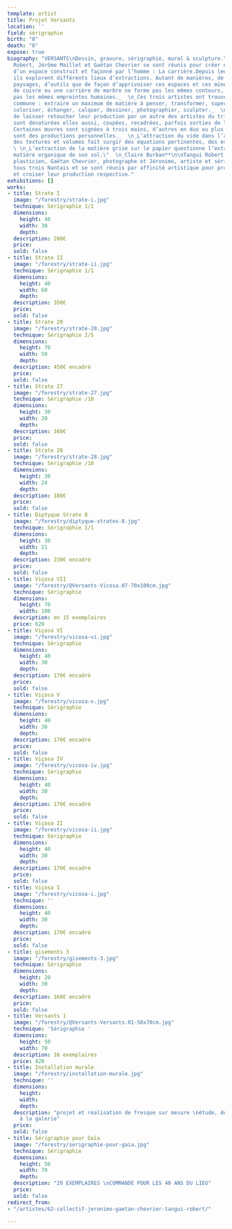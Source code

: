 ```yaml
---
template: artist
title: Projet Versants
location: ''
field: sérigraphie
birth: "0"
death: "0"
expose: true
biography: "VERSANTS\nDessin, gravure, sérigraphie, mural & sculpture.\n\n**_\" Tangui
  Robert, Jérôme Maillet et Gaëtan Chevrier se sont réunis pour créer ensemble autour
  d’un espace construit et façonné par l’homme : La carrière.Depuis leur rencontre,
  ils explorent différents lieux d’extractions. Autant de manières, de matières, de
  paysages, d’outils que de façon d’apprivoiser ces espaces et ces minéraux. Une carrière
  de cuivre ou une carrière de marbre ne forme pas les mêmes contours, n’additionne
  pas les mêmes empreintes humaines._  \n_Ces trois artistes ont trouvé une direction
  commune : extraire un maximum de matière à penser, transformer, superposer, graver,
  coloriser, échanger, calquer, dessiner, photographier, sculpter._  \n_En acceptant
  de laisser retoucher leur production par un autre des artistes du trio, les œuvres
  sont dénaturées elles aussi, coupées, recadrées, parfois sorties de leurs contextes.
  Certaines œuvres sont signées à trois mains, d’autres en duo ou plus traditionnellement
  sont des productions personnelles._  \n_L’attraction du vide dans l’accumulation
  des textures et volumes fait surgir des équations pertinentes, des espaces parallèles._
  \ \n_L’extraction de la matière grise sur le papier questionne l’extraction de la
  matière organique de son sol.\"  \n_Claire Burban**\n\nTangui Robert, architecte
  plasticien, Gaëtan Chevrier, photographe et Jéronimo, artiste et sérigraphe, sont
  tous trois Nantais et se sont réunis par affinité artistique pour produire ensemble
  et croiser leur production respective."
exhibitions: []
works:
- title: Strate I
  image: "/forestry/strate-i.jpg"
  technique: Sérigraphie 1/1
  dimensions:
    height: 40
    width: 30
    depth: 
  description: 280€
  price: 
  sold: false
- title: Strate II
  image: "/forestry/strate-ii.jpg"
  technique: Sérigraphie 1/1
  dimensions:
    height: 40
    width: 60
    depth: 
  description: 350€
  price: 
  sold: false
- title: Strate 20
  image: "/forestry/strate-20.jpg"
  technique: Sérigraphie 2/5
  dimensions:
    height: 70
    width: 50
    depth: 
  description: 450€ encadré
  price: 
  sold: false
- title: Strate 27
  image: "/forestry/strate-27.jpg"
  technique: Sérigraphie /10
  dimensions:
    height: 30
    width: 20
    depth: 
  description: 160€
  price: 
  sold: false
- title: Strate 28
  image: "/forestry/strate-28.jpg"
  technique: Sérigraphie /10
  dimensions:
    height: 30
    width: 24
    depth: 
  description: 180€
  price: 
  sold: false
- title: Diptyque Strate 8
  image: "/forestry/diptyque-strates-8.jpg"
  technique: Sérigraphie 1/1
  dimensions:
    height: 30
    width: 21
    depth: 
  description: 230€ encadré
  price: 
  sold: false
- title: Viçosa VII
  image: "/forestry/@Versants-Vicosa.07-70x100cm.jpg"
  technique: Sérigraphie
  dimensions:
    height: 70
    width: 100
  description: en 15 exemplaires
  price: 620
- title: Viçosa VI
  image: "/forestry/vicosa-vi.jpg"
  technique: Sérigraphie
  dimensions:
    height: 40
    width: 30
    depth: 
  description: 170€ encadré
  price: 
  sold: false
- title: Viçosa V
  image: "/forestry/vicosa-v.jpg"
  technique: Sérigraphie
  dimensions:
    height: 40
    width: 30
    depth: 
  description: 170€ encadré
  price: 
  sold: false
- title: Viçosa IV
  image: "/forestry/vicosa-iv.jpg"
  technique: Sérigraphie
  dimensions:
    height: 40
    width: 30
    depth: 
  description: 170€ encadré
  price: 
  sold: false
- title: Viçosa II
  image: "/forestry/vicosa-ii.jpg"
  technique: Sérigraphie
  dimensions:
    height: 40
    width: 30
    depth: 
  description: 170€ encadré
  price: 
  sold: false
- title: Viçosa I
  image: "/forestry/vicosa-i.jpg"
  technique: ''
  dimensions:
    height: 40
    width: 30
    depth: 
  description: 170€ encadré
  price: 
  sold: false
- title: gisements 3
  image: "/forestry/gisements-3.jpg"
  technique: Sérigraphie
  dimensions:
    height: 20
    width: 30
    depth: 
  description: 160€ encadré
  price: 
  sold: false
- title: Versants 1
  image: "/forestry/@Versants-Versants.01-50x70cm.jpg"
  technique: 'Sérigraphie '
  dimensions:
    height: 50
    width: 70
  description: 16 exemplaires
  price: 420
- title: Installation murale
  image: "/forestry/installation-murale.jpg"
  technique: ''
  dimensions:
    height: 
    width: 
    depth: 
  description: "projet et réalisation de fresque sur mesure \nétude, devis sur devis
    à la galerie"
  price: 
  sold: false
- title: Sérigraphie pour Gaïa
  image: "/forestry/serigraphie-pour-gaia.jpg"
  technique: Sérigraphie
  dimensions:
    height: 50
    width: 70
    depth: 
  description: "20 EXEMPLAIRES \nCOMMANDE POUR LES 40 ANS DU LIEU"
  price: 
  sold: false
redirect_from:
- "/artistes/62-collectif-jeronimo-gaetan-chevrier-tangui-robert/"

---
```

